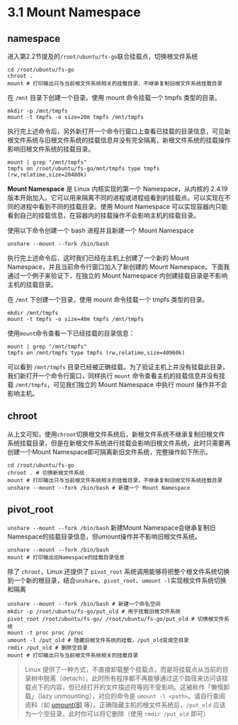 # 3.1 Mount Namespace

## namespace

进入第2.2节提及的`/root/ubuntu/fs-go`联合挂载点，切换根文件系统

```
cd /root/ubuntu/fs-go
chroot .
mount # 打印输出只与当前根文件系统相关的挂载目录，不继承复制旧根文件系统挂载目录
```

在 `/mnt` 目录下创建一个目录。使用 mount 命令挂载一个 tmpfs 类型的目录。

```
mkdir -p /mnt/tmpfs
mount -t tmpfs -o size=20m tmpfs /mnt/tmpfs
```

执行完上述命令后，另外新打开一个命令行窗口上查看已挂载的目录信息，可见新根文件系统与旧根文件系统的挂载信息并没有完全隔离，新根文件系统的挂载操作影响旧根文件系统的挂载目录。

```
mount | grep "/mnt/tmpfs"
tmpfs on /root/ubuntu/fs-go/mnt/tmpfs type tmpfs (rw,relatime,size=20480k)
```

**Mount Namespace** 是 Linux 内核实现的第一个 Namespace，从内核的 2.4.19 版本开始加入。它可以用来隔离不同的进程或进程组看到的挂载点。可以实现在不同的进程中看到不同的挂载目录。使用 Mount Namespace 可以实现容器内只能看到自己的挂载信息，在容器内的挂载操作不会影响主机的挂载目录。

使用以下命令创建一个 bash 进程并且新建一个 Mount Namespace

```
unshare --mount --fork /bin/bash
```

执行完上述命令后，这时我们已经在主机上创建了一个新的 Mount Namespace，并且当前命令行窗口加入了新创建的 Mount Namespace。下面我通过一个例子来验证下，在独立的 Mount Namespace 内创建挂载目录是不影响主机的挂载目录。

在 `/mnt` 下创建一个目录，使用 mount 命令挂载一个 tmpfs 类型的目录。

```
mkdir /mnt/tmpfs
mount -t tmpfs -o size=40m tmpfs /mnt/tmpfs
```

使用`mount`命令查看一下已经挂载的目录信息：

```
mount | grep "/mnt/tmpfs"
tmpfs on /mnt/tmpfs type tmpfs (rw,relatime,size=40960k)
```

可以看到 `/mnt/tmpfs` 目录已经被正确挂载。为了验证主机上并没有挂载此目录，我们新打开一个命令行窗口，同样执行 `mount` 命令查看主机的挂载信息并没有挂载 `/mnt/tmpfs`，可见我们独立的 Mount Namespace 中执行 mount 操作并不会影响主机。

## chroot

从上文可知，使用`chroot`切换根文件系统后，新根文件系统不继承复制旧根文件系统挂载目录，但是在新根文件系统进行挂载会影响旧根文件系统，此时只需要再创建一个Mount Namespace即可隔离新旧文件系统，完整操作如下所示。

```
cd /root/ubuntu/fs-go
chroot . # 切换新根文件系统
mount # 打印输出只与当前根文件系统相关的挂载目录，不继承复制旧根文件系统挂载目录
unshare --mount --fork /bin/bash # 新建一个 Mount Namespace
```

## pivot_root

`unshare --mount --fork /bin/bash` 新建Mount Namespace会继承复制旧Namespace的挂载目录信息，但umount操作并不影响旧根文件系统。

```shell
unshare --mount --fork /bin/bash
mount # 打印输出旧Namespace的挂载目录信息
```

除了 `chroot`，Linux 还提供了 `pivot_root` 系统调用能够将把整个根文件系统切换到一个新的根目录，结合`unshare`、`pivot_root`、`umount -l`实现根文件系统切换和隔离

```
unshare --mount --fork /bin/bash # 新建一个命名空间
mkdir -p /root/ubuntu/fs-go/put_old # 用于挂载旧根文件系统
pivot_root /root/ubuntu/fs-go/ /root/ubuntu/fs-go/put_old # 切换根文件系统
mount -t proc proc /proc
umount -l /put_old # 隐藏旧根文件系统的挂载，/put_old变成空目录
rmdir /put_old # 删除空目录
mount # 打印输出只与当前根文件系统相关的挂载目录
```

>Linux 提供了一种方式，不直接卸载整个挂载点，而是将挂载点从当前的目录树中脱离（detach），此时所有程序都不再能够通过这个路径来访问该挂载点下的内容，但已经打开的文件描述符等则不受影响。这被称作「懒惰卸载」（lazy unmounting），对应的命令是 `umount -l <path>`。请自行查阅资料（如 [umount(8)](http://man7.org/linux/man-pages/man8/syscall.8.html) 等）。正确隐藏主机的根文件系统后，`/put_old` 应该为一个空目录，此时你可以将它删除（使用 `rmdir /put_old` 即可）

